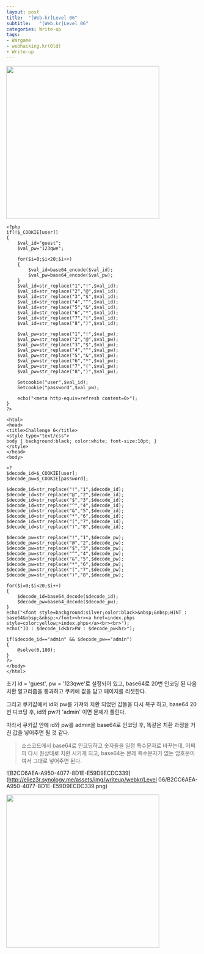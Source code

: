 ```yaml
---
layout: post
title:  "[Web.kr]Level 06"
subtitle:   "[Web.kr]Level 06"
categories: Write-up
tags:
- Wargame
- webhacking.kr(Old)
- Write-up
---
```


<img src="http://eliez3r.synology.me/assets/img/writeup/webkr/Level 06/B2AE219F-AC72-4011-AA48-75D1CB29645F.png" width="400px">

```php+HTML
<?php 
if(!$_COOKIE[user]) 
{ 
    $val_id="guest"; 
    $val_pw="123qwe"; 

    for($i=0;$i<20;$i++) 
    { 
        $val_id=base64_encode($val_id); 
        $val_pw=base64_encode($val_pw); 
    } 
    $val_id=str_replace("1","!",$val_id); 
    $val_id=str_replace("2","@",$val_id); 
    $val_id=str_replace("3","$",$val_id); 
    $val_id=str_replace("4","^",$val_id); 
    $val_id=str_replace("5","&",$val_id); 
    $val_id=str_replace("6","*",$val_id); 
    $val_id=str_replace("7","(",$val_id); 
    $val_id=str_replace("8",")",$val_id); 

    $val_pw=str_replace("1","!",$val_pw); 
    $val_pw=str_replace("2","@",$val_pw); 
    $val_pw=str_replace("3","$",$val_pw); 
    $val_pw=str_replace("4","^",$val_pw); 
    $val_pw=str_replace("5","&",$val_pw); 
    $val_pw=str_replace("6","*",$val_pw); 
    $val_pw=str_replace("7","(",$val_pw); 
    $val_pw=str_replace("8",")",$val_pw); 

    Setcookie("user",$val_id); 
    Setcookie("password",$val_pw); 

    echo("<meta http-equiv=refresh content=0>"); 
} 
?> 

<html> 
<head> 
<title>Challenge 6</title> 
<style type="text/css"> 
body { background:black; color:white; font-size:10pt; } 
</style> 
</head> 
<body> 

<? 
$decode_id=$_COOKIE[user]; 
$decode_pw=$_COOKIE[password]; 

$decode_id=str_replace("!","1",$decode_id); 
$decode_id=str_replace("@","2",$decode_id); 
$decode_id=str_replace("$","3",$decode_id); 
$decode_id=str_replace("^","4",$decode_id); 
$decode_id=str_replace("&","5",$decode_id); 
$decode_id=str_replace("*","6",$decode_id); 
$decode_id=str_replace("(","7",$decode_id); 
$decode_id=str_replace(")","8",$decode_id); 

$decode_pw=str_replace("!","1",$decode_pw); 
$decode_pw=str_replace("@","2",$decode_pw); 
$decode_pw=str_replace("$","3",$decode_pw); 
$decode_pw=str_replace("^","4",$decode_pw); 
$decode_pw=str_replace("&","5",$decode_pw); 
$decode_pw=str_replace("*","6",$decode_pw); 
$decode_pw=str_replace("(","7",$decode_pw); 
$decode_pw=str_replace(")","8",$decode_pw); 

for($i=0;$i<20;$i++) 
{ 
    $decode_id=base64_decode($decode_id); 
    $decode_pw=base64_decode($decode_pw); 
} 
echo("<font style=background:silver;color:black>&nbsp;&nbsp;HINT : base64&nbsp;&nbsp;</font><hr><a href=index.phps style=color:yellow;>index.phps</a><br><br>"); 
echo("ID : $decode_id<br>PW : $decode_pw<hr>"); 

if($decode_id=="admin" && $decode_pw=="admin") 
{ 
    @solve(6,100); 
} 
?> 
</body> 
</html> 
```

초기 id = 'guest', pw = '123qwe'로 설정되어 있고, base64로 20번 인코딩 된 다음 치환 알고리즘을 통과하고 쿠키에 값을 담고 페이지를 리셋한다.

그리고 쿠키값에서 id와 pw를 가져와 치환 되었던 값들을 다시 복구 하고, base64 20번 디코딩 후, id와 pw가 'admin' 이면 문제가 풀린다.

따라서 쿠키값 안에 id와 pw를 admin을 base64로 인코딩 후, 똑같은 치환 과정을 거친 값을 넣어주면 될 것 같다.

> 소스코드에서 base64로 인코딩하고 숫자들을 일정 특수문자로 바꾸는데, 어쩌피 다시 원상태로 치환 시키게 되고, base64는 본래 특수문자가 없는 암호문이여서 그대로 넣어주면 된다.

![B2CC6AEA-A950-4077-8D1E-E59D9ECDC339](http://eliez3r.synology.me/assets/img/writeup/webkr/Level 06/B2CC6AEA-A950-4077-8D1E-E59D9ECDC339.png)



<img src="http://eliez3r.synology.me/assets/img/writeup/webkr/Level 06/FE670E40-13F7-4DFA-BDEB-79AC98531466.png" width="400px">

